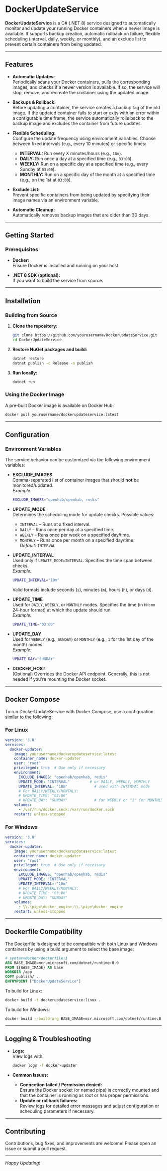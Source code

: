 # DockerUpdateService

**DockerUpdateService** is a C# (.NET 8) service designed to automatically monitor and update your running Docker containers when a newer image is available. It supports backup creation, automatic rollback on failure, flexible scheduling (interval, daily, weekly, or monthly), and an exclude list to prevent certain containers from being updated.

---

## Features

- **Automatic Updates:**  
  Periodically scans your Docker containers, pulls the corresponding images, and checks if a newer version is available. If so, the service will stop, remove, and recreate the container using the updated image.

- **Backups & Rollback:**  
  Before updating a container, the service creates a backup tag of the old image. If the updated container fails to start or exits with an error within a configurable time frame, the service automatically rolls back to the backup image and excludes the container from future updates.

- **Flexible Scheduling:**  
  Configure the update frequency using environment variables. Choose between fixed intervals (e.g., every 10 minutes) or specific times:
  - **INTERVAL:** Run every X minutes/hours (e.g., `10m`).
  - **DAILY:** Run once a day at a specified time (e.g., `03:00`).
  - **WEEKLY:** Run on a specific day at a specified time (e.g., every Sunday at `03:00`).
  - **MONTHLY:** Run on a specific day of the month at a specified time (e.g., on the 1st at `03:00`).

- **Exclude List:**  
  Prevent specific containers from being updated by specifying their image names via an environment variable.

- **Automatic Cleanup:**  
  Automatically removes backup images that are older than 30 days.

---

## Getting Started

### Prerequisites

- **Docker:**  
  Ensure Docker is installed and running on your host.
  
- **.NET 8 SDK (optional):**  
  If you want to build the service from source.

---

## Installation

### Building from Source

1. **Clone the repository:**

   ```bash
   git clone https://github.com/yourusername/DockerUpdateService.git
   cd DockerUpdateService
   ```

2. **Restore NuGet packages and build:**

   ```bash
   dotnet restore
   dotnet publish -c Release -o publish
   ```

3. **Run locally:**

   ```bash
   dotnet run
   ```

### Using the Docker Image

A pre-built Docker image is available on Docker Hub:

```bash
docker pull yourusername/dockerupdateservice:latest
```

---

## Configuration

### Environment Variables

The service behavior can be customized via the following environment variables:

- **EXCLUDE_IMAGES**  
  Comma-separated list of container images that should **not** be monitored/updated.  
  _Example:_  
  ```bash
  EXCLUDE_IMAGES="openhab/openhab, redis"
  ```

- **UPDATE_MODE**  
  Determines the scheduling mode for update checks. Possible values:  
  - `INTERVAL` – Runs at a fixed interval.  
  - `DAILY` – Runs once per day at a specified time.  
  - `WEEKLY` – Runs once per week on a specified day/time.  
  - `MONTHLY` – Runs once per month on a specified day/time.  
  _Default:_ `INTERVAL`

- **UPDATE_INTERVAL**  
  Used only if `UPDATE_MODE=INTERVAL`. Specifies the time span between checks.  
  _Example:_  
  ```bash
  UPDATE_INTERVAL="10m"
  ```
  Valid formats include seconds (`s`), minutes (`m`), hours (`h`), or days (`d`).

- **UPDATE_TIME**  
  Used for `DAILY`, `WEEKLY`, or `MONTHLY` modes. Specifies the time (in `HH:mm` 24-hour format) at which the update should run.  
  _Example:_  
  ```bash
  UPDATE_TIME="03:00"
  ```

- **UPDATE_DAY**  
  Used for `WEEKLY` (e.g., `SUNDAY`) or `MONTHLY` (e.g., `1` for the 1st day of the month) modes.  
  _Example:_  
  ```bash
  UPDATE_DAY="SUNDAY"
  ```

- **DOCKER_HOST**  
  (Optional) Overrides the Docker API endpoint. Generally, this is not needed if you're mounting the Docker socket.

---

## Docker Compose

To run DockerUpdateService with Docker Compose, use a configuration similar to the following:

### For Linux

```yaml
version: '3.8'
services:
  docker-updater:
    image: yourusername/dockerupdateservice:latest
    container_name: docker-updater
    user: "root"
    privileged: true  # Use only if necessary
    environment:
      EXCLUDE_IMAGES: "openhab/openhab, redis"
      UPDATE_MODE: "INTERVAL"         # or DAILY, WEEKLY, MONTHLY
      UPDATE_INTERVAL: "10m"            # used with INTERVAL mode
      # For DAILY/WEEKLY/MONTHLY:
      # UPDATE_TIME: "03:00"
      # UPDATE_DAY: "SUNDAY"            # for WEEKLY or "1" for MONTHLY
    volumes:
      - /var/run/docker.sock:/var/run/docker.sock
    restart: unless-stopped
```

### For Windows

```yaml
version: '3.8'
services:
  docker-updater:
    image: yourusername/dockerupdateservice:latest
    container_name: docker-updater
    user: "root"
    privileged: true  # Use only if necessary
    environment:
      EXCLUDE_IMAGES: "openhab/openhab, redis"
      UPDATE_MODE: "INTERVAL"
      UPDATE_INTERVAL: "10m"
      # For DAILY/WEEKLY/MONTHLY:
      # UPDATE_TIME: "03:00"
      # UPDATE_DAY: "SUNDAY"
    volumes:
      - \\.\pipe\docker_engine:\\.\pipe\docker_engine
    restart: unless-stopped
```

---

## Dockerfile Compatibility

The Dockerfile is designed to be compatible with both Linux and Windows containers by using a build argument to select the base image:

```dockerfile
# syntax=docker/dockerfile:1
ARG BASE_IMAGE=mcr.microsoft.com/dotnet/runtime:8.0
FROM ${BASE_IMAGE} AS base
WORKDIR /app
COPY publish/ .
ENTRYPOINT ["DockerUpdateService"]
```

To build for Linux:

```bash
docker build -t dockerupdateservice:linux .
```

To build for Windows:

```bash
docker build --build-arg BASE_IMAGE=mcr.microsoft.com/dotnet/runtime:8.0-nanoserver -t dockerupdateservice:windows .
```

---

## Logging & Troubleshooting

- **Logs:**  
  View logs with:
  ```bash
  docker logs -f docker-updater
  ```

- **Common Issues:**  
  - **Connection failed / Permission denied:**  
    Ensure the Docker socket (or named pipe) is correctly mounted and that the container is running as root or has proper permissions.
  - **Update or rollback failures:**  
    Review logs for detailed error messages and adjust configuration or scheduling parameters if necessary.

---

## Contributing

Contributions, bug fixes, and improvements are welcome! Please open an issue or submit a pull request.

---

*Happy Updating!*
